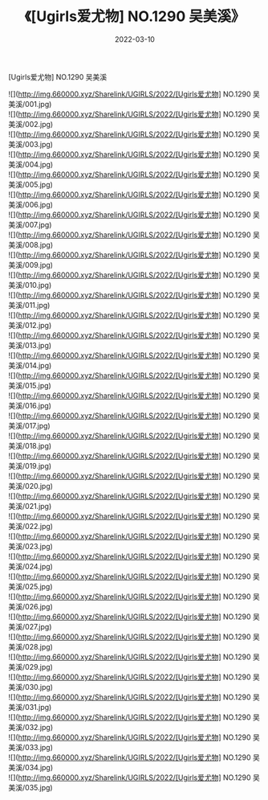 ﻿---
layout: post
title:  《[Ugirls爱尤物] NO.1290 吴美溪》
date:   2022-03-10
img: http://img.660000.xyz/Sharelink/UGIRLS/2022/[Ugirls爱尤物] NO.1290 吴美溪/000.jpg
categories: [美女, 清纯, 唯美]
---

[Ugirls爱尤物] NO.1290 吴美溪

 ![](http://img.660000.xyz/Sharelink/UGIRLS/2022/[Ugirls爱尤物] NO.1290 吴美溪/001.jpg) <br>![](http://img.660000.xyz/Sharelink/UGIRLS/2022/[Ugirls爱尤物] NO.1290 吴美溪/002.jpg) <br>![](http://img.660000.xyz/Sharelink/UGIRLS/2022/[Ugirls爱尤物] NO.1290 吴美溪/003.jpg) <br>![](http://img.660000.xyz/Sharelink/UGIRLS/2022/[Ugirls爱尤物] NO.1290 吴美溪/004.jpg) <br>![](http://img.660000.xyz/Sharelink/UGIRLS/2022/[Ugirls爱尤物] NO.1290 吴美溪/005.jpg) <br>![](http://img.660000.xyz/Sharelink/UGIRLS/2022/[Ugirls爱尤物] NO.1290 吴美溪/006.jpg) <br>![](http://img.660000.xyz/Sharelink/UGIRLS/2022/[Ugirls爱尤物] NO.1290 吴美溪/007.jpg) <br>![](http://img.660000.xyz/Sharelink/UGIRLS/2022/[Ugirls爱尤物] NO.1290 吴美溪/008.jpg) <br>![](http://img.660000.xyz/Sharelink/UGIRLS/2022/[Ugirls爱尤物] NO.1290 吴美溪/009.jpg) <br>![](http://img.660000.xyz/Sharelink/UGIRLS/2022/[Ugirls爱尤物] NO.1290 吴美溪/010.jpg) <br>![](http://img.660000.xyz/Sharelink/UGIRLS/2022/[Ugirls爱尤物] NO.1290 吴美溪/011.jpg) <br>![](http://img.660000.xyz/Sharelink/UGIRLS/2022/[Ugirls爱尤物] NO.1290 吴美溪/012.jpg) <br>![](http://img.660000.xyz/Sharelink/UGIRLS/2022/[Ugirls爱尤物] NO.1290 吴美溪/013.jpg) <br>![](http://img.660000.xyz/Sharelink/UGIRLS/2022/[Ugirls爱尤物] NO.1290 吴美溪/014.jpg) <br>![](http://img.660000.xyz/Sharelink/UGIRLS/2022/[Ugirls爱尤物] NO.1290 吴美溪/015.jpg) <br>![](http://img.660000.xyz/Sharelink/UGIRLS/2022/[Ugirls爱尤物] NO.1290 吴美溪/016.jpg) <br>![](http://img.660000.xyz/Sharelink/UGIRLS/2022/[Ugirls爱尤物] NO.1290 吴美溪/017.jpg) <br>![](http://img.660000.xyz/Sharelink/UGIRLS/2022/[Ugirls爱尤物] NO.1290 吴美溪/018.jpg) <br>![](http://img.660000.xyz/Sharelink/UGIRLS/2022/[Ugirls爱尤物] NO.1290 吴美溪/019.jpg) <br>![](http://img.660000.xyz/Sharelink/UGIRLS/2022/[Ugirls爱尤物] NO.1290 吴美溪/020.jpg) <br>![](http://img.660000.xyz/Sharelink/UGIRLS/2022/[Ugirls爱尤物] NO.1290 吴美溪/021.jpg) <br>![](http://img.660000.xyz/Sharelink/UGIRLS/2022/[Ugirls爱尤物] NO.1290 吴美溪/022.jpg) <br>![](http://img.660000.xyz/Sharelink/UGIRLS/2022/[Ugirls爱尤物] NO.1290 吴美溪/023.jpg) <br>![](http://img.660000.xyz/Sharelink/UGIRLS/2022/[Ugirls爱尤物] NO.1290 吴美溪/024.jpg) <br>![](http://img.660000.xyz/Sharelink/UGIRLS/2022/[Ugirls爱尤物] NO.1290 吴美溪/025.jpg) <br>![](http://img.660000.xyz/Sharelink/UGIRLS/2022/[Ugirls爱尤物] NO.1290 吴美溪/026.jpg) <br>![](http://img.660000.xyz/Sharelink/UGIRLS/2022/[Ugirls爱尤物] NO.1290 吴美溪/027.jpg) <br>![](http://img.660000.xyz/Sharelink/UGIRLS/2022/[Ugirls爱尤物] NO.1290 吴美溪/028.jpg) <br>![](http://img.660000.xyz/Sharelink/UGIRLS/2022/[Ugirls爱尤物] NO.1290 吴美溪/029.jpg) <br>![](http://img.660000.xyz/Sharelink/UGIRLS/2022/[Ugirls爱尤物] NO.1290 吴美溪/030.jpg) <br>![](http://img.660000.xyz/Sharelink/UGIRLS/2022/[Ugirls爱尤物] NO.1290 吴美溪/031.jpg) <br>![](http://img.660000.xyz/Sharelink/UGIRLS/2022/[Ugirls爱尤物] NO.1290 吴美溪/032.jpg) <br>![](http://img.660000.xyz/Sharelink/UGIRLS/2022/[Ugirls爱尤物] NO.1290 吴美溪/033.jpg) <br>![](http://img.660000.xyz/Sharelink/UGIRLS/2022/[Ugirls爱尤物] NO.1290 吴美溪/034.jpg) <br>![](http://img.660000.xyz/Sharelink/UGIRLS/2022/[Ugirls爱尤物] NO.1290 吴美溪/035.jpg) <br>